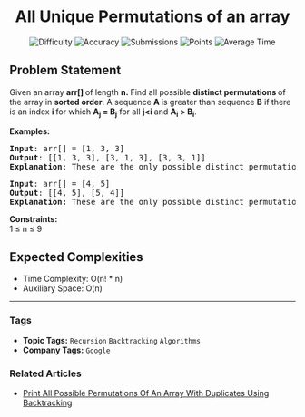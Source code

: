 <h1 align="center">All Unique Permutations of an array</h1>

<p align="center">
  <img alt="Difficulty" title="Difficulty" src="https://custom-icon-badges.demolab.com/badge/Difficulty: Medium-1F222E?style=for-the-badge&logoColor=white&logo=fire"/>
  <img alt="Accuracy" title="Accuracy" src="https://custom-icon-badges.demolab.com/badge/Accuracy: 52.85%25-1F222E?style=for-the-badge&logoColor=white&logo=target"/>
  <img alt="Submissions" title="Submissions" src="https://custom-icon-badges.demolab.com/badge/Submissions: 43K+-1F222E?style=for-the-badge&logoColor=white&logo=repo"/>
  <img alt="Points" title="Points" src="https://custom-icon-badges.demolab.com/badge/Points: 4-1F222E?style=for-the-badge&logoColor=white&logo=award"/>
  <img alt="Average Time" title="Average Time" src="https://custom-icon-badges.demolab.com/badge/Average%20Time: 15m-1F222E?style=for-the-badge&logoColor=white&logo=clock"/>
</p>

## Problem Statement

Given an array <b>arr[] </b>of length <b>n. </b>Find all possible <b>distinct permutations </b>of the array in <b>sorted order</b>. A sequence <b>A </b>is greater than sequence <b>B</b> if there is an index <b>i </b>for which <b>A<sub>j</sub> = B<sub>j</sub></b> for all <b>j<i </b>and <b>A<sub>i</sub> > B<sub>i</sub></b>.

<b>Examples:</b>

<pre><b>Input</b>: arr[] = [1, 3, 3]
<b>Output</b>: [[1, 3, 3], [3, 1, 3], [3, 3, 1]]
<b>Explanation</b>: These are the only possible distinct permutations for the given array.
</pre>

<pre><b>Input</b>: arr[] = [4, 5]
<b>Output</b>: [[4, 5], [5, 4]]<br><b>Explanation:</b> These are the only possible distinct permutations for the given array.
</pre>

<b>Constraints:</b><br>1 ≤ n ≤ 9

## Expected Complexities
- Time Complexity: O(n! * n)
- Auxiliary Space: O(n)

<hr>

### Tags
- **Topic Tags:** `Recursion` `Backtracking` `Algorithms`
- **Company Tags:** `Google`

### Related Articles
- [Print All Possible Permutations Of An Array With Duplicates Using Backtracking](https://www.geeksforgeeks.org/print-all-possible-permutations-of-an-array-with-duplicates-using-backtracking/)
